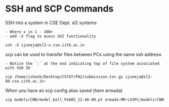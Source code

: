 # SSH and SCP Commands

SSH into a system in CSE Dept. sl2 systems
	
	- Where x in 1 - 100+
	- add -X flag to acess GUI functionality

`ssh -X ijuneja@sl2-x.cse.iitb.ac.in`

scp can be used to transfer files between PCs using the same ssh address

	- Notice the `:` at the end indicating top of file system associated with SSH ID

`scp /home/ishank/Desktop/CS747/PA2/submission.tar.gz ijuneja@sl2-80.cse.iitb.ac.in:`

When you have an scp config alias saved (here armada)

`scp models/CNN/model_ball_Feb05_12-46-00.pt armada:MM-LVSPC/models/CNN`
